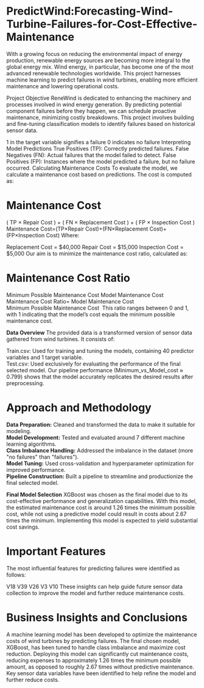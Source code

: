 # PredictWind:Forecasting-Wind-Turbine-Failures-for-Cost-Effective-Maintenance
With a growing focus on reducing the environmental impact of energy production, renewable energy sources are becoming more integral to the global energy mix. Wind energy, in particular, has become one of the most advanced renewable technologies worldwide. This project harnesses machine learning to predict failures in wind turbines, enabling more efficient maintenance and lowering operational costs.

Project Objective
ReneWind is dedicated to enhancing the machinery and processes involved in wind energy generation. By predicting potential component failures before they happen, we can schedule proactive maintenance, minimizing costly breakdowns. This project involves building and fine-tuning classification models to identify failures based on historical sensor data.

1 in the target variable signifies a failure
0 indicates no failure
Interpreting Model Predictions
True Positives (TP): Correctly predicted failures.
False Negatives (FN): Actual failures that the model failed to detect.
False Positives (FP): Instances where the model predicted a failure, but no failure occurred.
Calculating Maintenance Costs
To evaluate the model, we calculate a maintenance cost based on predictions. The cost is computed as:

Maintenance Cost
=
(
TP
×
Repair Cost
)
+
(
FN
×
Replacement Cost
)
+
(
FP
×
Inspection Cost
)
Maintenance Cost=(TP×Repair Cost)+(FN×Replacement Cost)+(FP×Inspection Cost)
Where:

Replacement Cost = $40,000
Repair Cost = $15,000
Inspection Cost = $5,000
Our aim is to minimize the maintenance cost ratio, calculated as:

Maintenance Cost Ratio
=
Minimum Possible Maintenance Cost
Model Maintenance Cost
Maintenance Cost Ratio= 
Model Maintenance Cost
Minimum Possible Maintenance Cost
​
This ratio ranges between 0 and 1, with 1 indicating that the model’s cost equals the minimum possible maintenance cost.

**Data Overview**
The provided data is a transformed version of sensor data gathered from wind turbines. 
It consists of:

Train.csv: Used for training and tuning the models, containing 40 predictor variables and 1 target variable.\
Test.csv: Used exclusively for evaluating the performance of the final selected model.
Our pipeline performance (Minimum_vs_Model_cost ≈ 0.799) shows that the model accurately replicates the desired results after preprocessing.

# Approach and Methodology
**Data Preparation:** Cleaned and transformed the data to make it suitable for modeling.\
**Model Development:** Tested and evaluated around 7 different machine learning algorithms.\
**Class Imbalance Handling:** Addressed the imbalance in the dataset (more "no failures" than "failures").\
**Model Tuning:** Used cross-validation and hyperparameter optimization for improved performance.\
**Pipeline Construction:** Built a pipeline to streamline and productionize the final selected model.

**Final Model Selection**
XGBoost was chosen as the final model due to its cost-effective performance and generalization capabilities. With this model, the estimated maintenance cost is around 1.26 times the minimum possible cost, while not using a predictive model could result in costs about 2.67 times the minimum. Implementing this model is expected to yield substantial cost savings.

# Important Features
The most influential features for predicting failures were identified as follows:

V18
V39
V26
V3
V10
These insights can help guide future sensor data collection to improve the model and further reduce maintenance costs.

# Business Insights and Conclusions
A machine learning model has been developed to optimize the maintenance costs of wind turbines by predicting failures.
The final chosen model, XGBoost, has been tuned to handle class imbalance and maximize cost reduction.
Deploying this model can significantly cut maintenance costs, reducing expenses to approximately 1.26 times the minimum possible amount, as opposed to roughly 2.67 times without predictive maintenance.
Key sensor data variables have been identified to help refine the model and further reduce costs.
